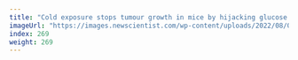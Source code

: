 ```yaml
---
title: "Cold exposure stops tumour growth in mice by hijacking glucose stores"
imageUrl: "https://images.newscientist.com/wp-content/uploads/2022/08/03145934/SEI_117717165.jpg?width=600"
index: 269
weight: 269
---
```

